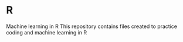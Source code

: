 # R
Machine learning in R
This repository contains files created to practice coding and machine learning in R
